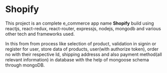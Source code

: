 # Shopify

This project is an complete e_commerce app name <b>Shopify</b> build using reactjs, react-redux, react-router, expressjs, nodejs, mongodb and various other tech and frameworks
used. 

In this from from process like selection of product, validation in signin or register for user, store data of products, user(with authorize token), order no with their respective Id, shipping addresss and also payment method(all relevant information)  in database with the help of mongoose schema through mongoDB.
  




